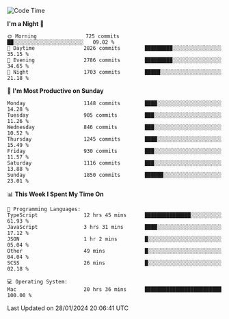 <!--START_SECTION:waka-->
![Code Time](http://img.shields.io/badge/Code%20Time-3%2C586%20hrs%2035%20mins-blue)

**I'm a Night 🦉** 

```text
🌞 Morning                725 commits         ██░░░░░░░░░░░░░░░░░░░░░░░   09.02 % 
🌆 Daytime                2826 commits        █████████░░░░░░░░░░░░░░░░   35.15 % 
🌃 Evening                2786 commits        █████████░░░░░░░░░░░░░░░░   34.65 % 
🌙 Night                  1703 commits        █████░░░░░░░░░░░░░░░░░░░░   21.18 % 
```
📅 **I'm Most Productive on Sunday** 

```text
Monday                   1148 commits        ████░░░░░░░░░░░░░░░░░░░░░   14.28 % 
Tuesday                  905 commits         ███░░░░░░░░░░░░░░░░░░░░░░   11.26 % 
Wednesday                846 commits         ███░░░░░░░░░░░░░░░░░░░░░░   10.52 % 
Thursday                 1245 commits        ████░░░░░░░░░░░░░░░░░░░░░   15.49 % 
Friday                   930 commits         ███░░░░░░░░░░░░░░░░░░░░░░   11.57 % 
Saturday                 1116 commits        ███░░░░░░░░░░░░░░░░░░░░░░   13.88 % 
Sunday                   1850 commits        ██████░░░░░░░░░░░░░░░░░░░   23.01 % 
```


📊 **This Week I Spent My Time On** 

```text
💬 Programming Languages: 
TypeScript               12 hrs 45 mins      ███████████████░░░░░░░░░░   61.93 % 
JavaScript               3 hrs 31 mins       ████░░░░░░░░░░░░░░░░░░░░░   17.12 % 
JSON                     1 hr 2 mins         █░░░░░░░░░░░░░░░░░░░░░░░░   05.04 % 
Other                    49 mins             █░░░░░░░░░░░░░░░░░░░░░░░░   04.04 % 
SCSS                     26 mins             █░░░░░░░░░░░░░░░░░░░░░░░░   02.18 % 

💻 Operating System: 
Mac                      20 hrs 36 mins      █████████████████████████   100.00 % 
```


 Last Updated on 28/01/2024 20:06:41 UTC
<!--END_SECTION:waka-->
